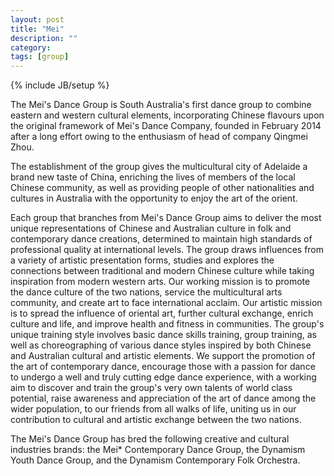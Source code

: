 ```yaml
---
layout: post
title: "Mei"
description: ""
category: 
tags: [group]
---
```

{% include JB/setup %}

The Mei's Dance Group is South Australia's first dance group to combine eastern and western cultural elements, incorporating Chinese flavours upon the original framework of Mei's Dance Company, founded in February 2014 after a long effort owing to the enthusiasm of head of company Qingmei Zhou.

The establishment of the group gives the multicultural city of Adelaide a brand new taste of China, enriching the lives of members of the local Chinese community, as well as providing people of other nationalities and cultures in Australia with the opportunity to enjoy the art of the orient.

Each group that branches from Mei's Dance Group aims to deliver the most unique representations of Chinese and Australian culture in folk and contemporary dance creations, determined to maintain high standards of professional quality at international levels. The group draws influences from a variety of artistic presentation forms, studies and explores the connections between traditional and modern Chinese culture while taking inspiration from modern western arts. Our working mission is to promote the dance culture of the two nations, service the multicultural arts community, and create art to face international acclaim. Our artistic mission is to spread the influence of oriental art, further cultural exchange, enrich culture and life, and improve health and fitness in communities. The group's unique training style involves basic dance skills training, group training, as well as choreographing of various dance styles inspired by both Chinese and Australian cultural and artistic elements. We support the promotion of the art of contemporary dance, encourage those with a passion for dance to undergo a well and truly cutting edge dance experience, with a working aim to discover and train the group's very own talents of world class potential, raise awareness and appreciation of the art of dance among the wider population, to our friends from all walks of life, uniting us in our contribution to cultural and artistic exchange between the two nations.

The Mei's Dance Group has bred the following creative and cultural industries brands: the Mei* Contemporary Dance Group, the Dynamism Youth Dance Group, and the Dynamism Contemporary Folk Orchestra.

